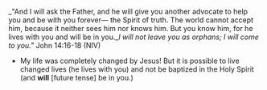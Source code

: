 _"And I will ask the Father, and he will give you another advocate to help you and be with you forever— the Spirit of truth. The world cannot accept him, because it neither sees him nor knows him. But you know him, for he lives with you and will be in you.__I will not leave you as orphans; I will come to you."_ John 14:16-18 (NIV)

- My life was completely changed by Jesus! But it is possible to live changed lives (he lives with you) and not be baptized in the Holy Spirit (and **will** [future tense] be in you.)